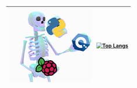 | ![](images/skele_2.gif)              | [![Top Langs](https://github-readme-stats.vercel.app/api/top-langs/?username=LeonardParker5&layout=compact&theme=algolia)](https://github.com/anuraghazra/github-readme-stats)              |
| ------------- | ------------- |
